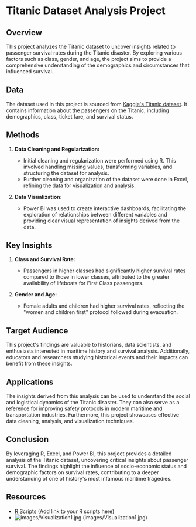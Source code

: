# Titanic Dataset Analysis Project

## Overview

This project analyzes the Titanic dataset to uncover insights related to passenger survival rates during the Titanic disaster. By exploring various factors such as class, gender, and age, the project aims to provide a comprehensive understanding of the demographics and circumstances that influenced survival.

## Data

The dataset used in this project is sourced from [Kaggle's Titanic dataset](https://www.kaggle.com/c/titanic/data). It contains information about the passengers on the Titanic, including demographics, class, ticket fare, and survival status.

## Methods

1. **Data Cleaning and Regularization:**
   - Initial cleaning and regularization were performed using R. This involved handling missing values, transforming variables, and structuring the dataset for analysis.
   - Further cleaning and organization of the dataset were done in Excel, refining the data for visualization and analysis.

2. **Data Visualization:**
   - Power BI was used to create interactive dashboards, facilitating the exploration of relationships between different variables and providing clear visual representation of insights derived from the data.

## Key Insights

1. **Class and Survival Rate:**
   - Passengers in higher classes had significantly higher survival rates compared to those in lower classes, attributed to the greater availability of lifeboats for First Class passengers.
  
2. **Gender and Age:**
   - Female adults and children had higher survival rates, reflecting the "women and children first" protocol followed during evacuation.

## Target Audience

This project's findings are valuable to historians, data scientists, and enthusiasts interested in maritime history and survival analysis. Additionally, educators and researchers studying historical events and their impacts can benefit from these insights.

## Applications

The insights derived from this analysis can be used to understand the social and logistical dynamics of the Titanic disaster. They can also serve as a reference for improving safety protocols in modern maritime and transportation industries. Furthermore, this project showcases effective data cleaning, analysis, and visualization techniques.

## Conclusion

By leveraging R, Excel, and Power BI, this project provides a detailed analysis of the Titanic dataset, uncovering critical insights about passenger survival. The findings highlight the influence of socio-economic status and demographic factors on survival rates, contributing to a deeper understanding of one of history's most infamous maritime tragedies.

## Resources

- [R Scripts](#) (Add link to your R scripts here)
- ![images/Visualization1.jpg](#images/Visualization1.jpg) (images/Visualization1.jpg)
  
